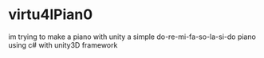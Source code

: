 # virtu4lPian0
im trying to make a piano with unity
a simple do-re-mi-fa-so-la-si-do piano
using c# with unity3D framework
